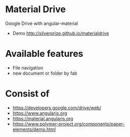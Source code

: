 Material Drive
=
Google Drive with angular-material
- Demo http://silverprize.github.io/materialdrive

Available features
=
- File navigation
- new document or folder by fab

Consist of
=
- https://developers.google.com/drive/web/
- https://www.angularjs.org
- https://material.angularjs.org
- https://www.polymer-project.org/components/paper-elements/demo.html
